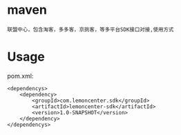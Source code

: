 # maven
	联盟中心，包含淘客，多多客，京挑客，等多平台SDK接口对接,使用方式
# Usage

pom.xml:

    <dependencys>
		<dependency>
		    <groupId>com.lemoncenter.sdk</groupId>
		    <artifactId>lemoncenter-sdk</artifactId>
		    <version>1.0-SNAPSHOT</version>
		</dependency>
    </dependencys>